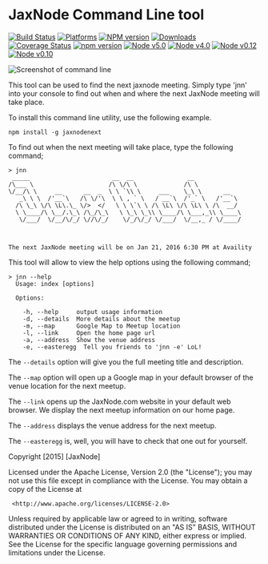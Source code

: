 # JaxNode Command Line tool

[![Build Status](https://travis-ci.org/davidfekke/jaxnodenext.svg?branch=master)](https://travis-ci.org/davidfekke/jaxnodenext)
[![Platforms](https://img.shields.io/badge/Platforms-OS%20X%20%7C%20iOS%20%7C%20Linux%20-green.svg?style=flat)](https://www.jaxnode.com/apps/JaxNodeNext)
[![NPM version][npm-image]][npm-url] 
[![Downloads][downloads-image]][npm-url]
[![Coverage Status](https://coveralls.io/repos/davidfekke/jaxnodenext/badge.svg?branch=master&service=github)](https://coveralls.io/github/davidfekke/jaxnodenext?branch=master)
[![npm version](https://badge.fury.io/js/jaxnodenext.svg)](https://badge.fury.io/js/dogyears)
[![Node v5.0](http://img.shields.io/badge/node-v5.0-brightgreen.svg)](https://nodejs.org)
[![Node v4.0](http://img.shields.io/badge/node-v4.0-green.svg)](https://nodejs.org)
[![Node v0.12](http://img.shields.io/badge/node-v0.12-yellowgreen.svg)](https://nodejs.org)
[![Node v0.10](http://img.shields.io/badge/node-v0.10-yellow.svg)](https://nodejs.org)

[downloads-image]: https://img.shields.io/npm/dm/jaxnodenext.svg
[npm-url]: https://www.npmjs.com/package/jaxnodenext
[npm-image]: https://img.shields.io/npm/v/jaxnodenext.svg

![Screenshot of command line](https://raw.githubusercontent.com/davidfekke/jaxnodenext/master/jaxnodesnap.png)



This tool can be used to find the next jaxnode meeting. 
Simply type 'jnn' into your console to find out when and where the next JaxNode meeting will take place.

To install this command line utility, use the following example.

```
npm install -g jaxnodenext
```

To find out when the next meeting will take place, type the following command;

```
> jnn
 _____                       __  __               __             
/\___ \                     /\ \/\ \             /\ \            
\/__/\ \     __      __  _  \ \ `\\ \     ___    \_\ \      __   
   _\ \ \  /'__`\   /\ \/'\  \ \ , ` \   / __`\  /'_` \   /'__`\ 
  /\ \_\ \/\ \L\.\_ \/>  </   \ \ \`\ \ /\ \L\ \/\ \L\ \ /\  __/ 
  \ \____/\ \__/.\_\ /\_/\_\   \ \_\ \_\\ \____/\ \___,_\\ \____\
   \/___/  \/__/\/_/ \//\/_/    \/_/\/_/ \/___/  \/__,_ / \/____/
                                                                 
                                                                 

The next JaxNode meeting will be on Jan 21, 2016 6:30 PM at Availity
```
This tool will allow to view the help options using the following command;

```
> jnn --help
  Usage: index [options]

  Options:

    -h, --help     output usage information
    -d, --details  More details about the meetup
    -m, --map      Google Map to Meetup location
    -l, --link     Open the home page url
    -a, --address  Show the venue address
    -e, --easteregg  Tell you friends to 'jnn -e' LoL!
```

The `--details` option will give you the full meeting title and description.

The `--map` option will open up a Google map in your default browser of the venue location for the next meetup.

The `--link` opens up the JaxNode.com website in your default web browser. We display the next meetup information on our home page.

The `--address` displays the venue address for the next meetup.

The `--easteregg` is, well, you will have to check that one out for yourself.

Copyright [2015] [JaxNode]

   Licensed under the Apache License, Version 2.0 (the "License");
   you may not use this file except in compliance with the License.
   You may obtain a copy of the License at

     <http://www.apache.org/licenses/LICENSE-2.0>

   Unless required by applicable law or agreed to in writing, software
   distributed under the License is distributed on an "AS IS" BASIS,
   WITHOUT WARRANTIES OR CONDITIONS OF ANY KIND, either express or implied.
   See the License for the specific language governing permissions and
   limitations under the License.

